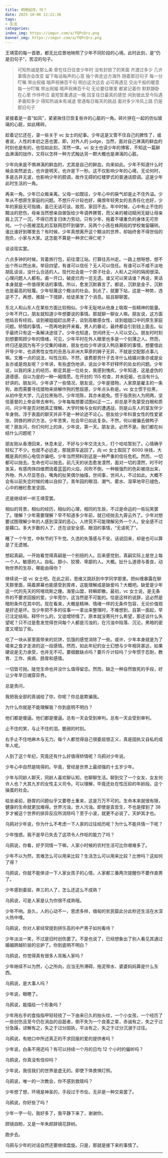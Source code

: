 ```yaml
---
title: 明明如月，吗？
date: 2025-10-06 12:21:36
tags:
- 生活
categories:
index_img: https://imgur.com/a/fQPcQrz.png
banner_img: https://imgur.com/a/fQPcQrz.png
---
```


王靖雯的每一首歌，都无比应景地映照了少年不同阶段的心境。此时此刻，是“仍是旧句子”，苦涩的句子。

> 可知热诚是那么美
> 曾在往日往昔少年时
> 没有封锁了的笑面
> 齐渡过多少
> 几许事情亦会改变
> 留下每话每声的心意
> 独个奔走远方海外
> 随着那旧句子
> 每一分叮嘱
> 带出祝福
> 暗声祝祷百千句
> 明白这次远去
> 必可再遇见
> 交出千般的暖意
> 每一分叮嘱
> 带出祝福
> 暗声祝祷百千句
> 无论要往哪里
> 都紧记着你
> 默默静卧在心里
> 作伴呼应
> 虽短暂重遇这一晚
> 回复往日最真的感觉
> 间到彼此至今际遇
> 矛盾知多少
> 得知热诚未有减退
> 曾遇每日每天的挑战
> 面对多少冷风上路
> 仍是那旧句子

紧接着是一首“如风”，紧紧揪住已恢复些许的心脏的一角。碎片拼在一起的仿似玻璃的心脏，如此稀碎。

趁着记忆还在，录一些关于 vc 女士的纪事。少年这是又管不住自己的脾性了，或者说，人性的本初之恶也罢，即，对外人的 judge，当然，面对自己淋漓的鲜血的时刻也是有的，也恰如此刻，浑然一体。vc 女士也读少年的博客，不知这一篇鲜血淋漓的拙作，又将以怎样一种方式触达另一颗大概也是淋漓的心脏。

少年向来是不惧淋漓的鲜血的，尤其是自己的鲜血，向来如此。少年不知道什么时候会突然逝去，也许是明天，也许是下一秒。这不仅影响少年的心境，无论何时，多是古井无波，也影响少年的腔调，故作无碍的红楼梦式的普通话腔调。这是少年此时生活的一角。

再来一角。少年已众叛亲离。父母一如既往，少年心中的戾气却是止不住外溢。少年从不想原生家庭的问题。不想斤斤计较也好，痛恨年轻男女的去责任化也好，少年的家庭无可指摘，虽已无话可谈。故而，家回不去。年中时候，心中有止不住的黯淡的悲伤，母亲当然想亲自做饭给少年调养脾胃，而父亲的被动赋闲无疑让母亲肩上沉了一沉，不得已而复归体力劳动，只有少年，拖着不堪重负的身体无可奈何。一个小孩被混乱的互联网恐吓到辍学，另两个小孩在蛛网般的学校匍匐辗转。谁比谁好到哪里去？有时候，少年真想离开这个黯淡的世界，却始终舍不得世俗的抱负，小家与大家。这怎能不算是一种求仁得仁呢？

谈谈现实罢。

六点多钟的时候，背着旅行包，前往潜江站。打算往苏州走。一路上想呀想，想不出个所以然出来。举目四望，有谁可以信任？无人可以信任。有谁可以不咸不淡地胡乱谈谈，没什么合适的人。现代社会是一个原子社会，人和人之间的隔阂很深。心理问题人人都有。甫一开口，破皮烂肉一览无遗。谁又可以笑话谁？再说，笑话本身就是一件值得笑话的事情。所以，愈发沉默寡言了。都说，沉默是金子，沉默也是最高的轻蔑。少年轻蔑这个黯淡的社会。到点了，就要下站，这是一种势，违逆不了。再想，推敲一下措辞，给徒弟发了个消息。姑且聊聊罢。

东北人和山东人在某些方面比较相似。少年无耻地从他身上吸取一些精神的能量。少年不开口，朋友就知道少年想要说的事情。那就聊一聊女人嘛。朋友说，这方面他姑且有经验。谈到被姐姐赶出房子，谈到高敏感女性，谈到姐姐口中的原生家庭问题。矫情的事情，一而再地剥开来看。男人的暴论，最终都会引到钱上面去。似乎最终只有这一条解决途径了。少年也知道，世间终无一人可以交心。朋友时时刻刻想要照顾少年的情绪，可见，少年平时在外人眼里也多是一个刻薄之人。然而，终归还是因为有不少交集的缘故，朋友也给少年讲误入鸭店兼职的事情，想要借此开导少年，也讲男性女性的丑恶与非洲大草原的狮子无异，不就是交配那点事儿嘛。文雅一点的说法，叫性压抑。不然，谁费那劳什子去寻什么结婚对象亦或是女友亦或是炮友呢？少年讲，有些虚伪地讲，说出少年不好释怀的处女的问题。少年说，以我的床上的经历，断定其是一位处女，我感到愧疚。少年知道，这是虚伪的道德感、自以为是的一种一厢情愿。在开封的 155 检查，并未妊娠，也没有什么好讲的。朋友问，少年讲了一些情况，朋友说，少年是猎物，人家原是雇主的一条狗，故而需要寻找猎物来排解作狗的憋屈感，少年点头称是。vc 女士惯于拉黑，从初中至大学，几近拉黑殆尽。少年坦陈，其亦未能免。惯于指责别人为罔两，坚信基督的上帝会带去审判。少年每每想要试图纠正一二，却总是不免蒙受白眼和质问，问少年是否对她真正理解。大学时候与女权的遭遇战，则是山东人的室友伴少年身侧。浮于表面的聊天并非不是一种论迹不论心。朋友给少年科普女性的性爱紧张、阴唇的辨识方法，少年苦笑，社会早已如此复杂。不然，何以被骗去做鸭子呢？朋友问，你们何时上的床，少年说，第一天。朋友说，必然不是。我们都在纠结什么问题呢？

朋友刚从香港回来，休息未足，不好与少年交流太久，打个哈哈暂别了。心情确乎轻松了不少。也就不必远走，那就原车返回了。向 vc 女士取回了 6000 块钱，大概是真的担心电信诈骗吧。少年当然预料到这是一种严重的信任危机。然而，一切都可以抛去。生命也可以抛去。前几天的状态愈发漠然，面对一切的漠然，时不时发呆，有感肉体四维燃烧着蓝蓝的火焰，风吹不倒，一种极强烈的色彩被烧出来，外物、外人尽显苍白，嘴角的扯笑偶尔抽搐，世间事，世间人，不过如此。大概不会有以前失恋时候的难以自抑了。青年园的眼泪、潮气、雾水、湿草地早已褪色，心中的栅栏愈发坚固。

还是继续听一听王靖雯罢。

相似的背景，相似的经历，相似的心理，相同的生辰，不过是命运的一些玩笑罢了。理解？少年需要理解？早不知道多少年前，就已经抛去九霄云外了。少年对想要试图理解少年的人感到深深的恶心。人终究不可能理解另外一个人。安全感不过是藉口。多大岁数的人了，还在谈安全感、眼泪的事情，“无语死了”。

睡了一个午觉，中秋节的下午觉。久违的失落感与不安。话说回来，却是也可以算是了无遗憾。

想起真嗣。一开始看觉得真嗣是一个别扭的人。后来感觉到，真嗣实际上是世上每一个人。敏感的人。自私、胆小、狡猾、卑鄙的人。大概。扯什么道德与善良，动物世界的生存，哪能由得你？

继续说一说 vc 女士吧。在此之前，思维又跳跃到中学同学那里。把纠缠暴露在聊天群里面，隔着屏幕也能感受到胃疼，这能理解成是缺爱吗？大概吧。缺爱是少年这一代的先天的阿喀琉斯之踵。海誓山盟，转瞬即散。最初，vc 女士说，是无条件的不要求回报的爱。少年莞尔，这当然是不可能的。恰是这样的说辞，这必然是暗附条件在其中的。现在看来，大概是精神、情绪一样的无条件包容，无论价值观是好还是坏。当少年把不多的往事一一拿出来整理时，不难想到，自第一面起，早已注定结局。释怀什么的，又徒增矫情了。原本就没寄托什么希望，那还谈什么失望呢？只不过是愈发觉得世间每个人都是污浊的，在污浊中陷落、沉沦。黑暗的密度又增加了些。

吃了一块从家里面带来的炕饼，饥饿的感觉消除了一些。或许，少年本身就是为了嗟来之食才走进的这一段感情。然而，如此年纪的女士幻想与少年相背甚远，如果硬说是无力承受，也并无不可。要细数缺点吗？要斤斤计较吗？少年惯于忍耐，教育、工作、疾病、肠胃和感情。

一切皆可抛。陡觉生命也并没什么值得留恋。然而，缺乏一种自然致死的手段，好让少年早日魂穿异界。

总是责问，

我把我全部的真诚给了你，你呢？你总是欺骗我。

为什么你就是不能理解我？你到底明不明白？

他们都是傻逼。他们都是傻逼。总有一天会受到审判。总有一天会受到审判。

止不住的笑，与止不住的泪。脆弱的时刻。

右手止不住地麻木与无力。每个人都觉得自己很委屈很正义，真是固执又自私的成年人呢。

人到了这个年纪，究竟还有什么好值得矫情呢？乌鸦对少年说。

少年心中自然是晓得的。毕竟，曾经是世界上最顽强的十五岁少年。

少年与同龄人聊天，同龄人喜欢聊认知，也聊聊生活。聊到交了一个女友，女友何许人也？大其九岁的女性主义司令。可以理解，毕竟还处在性压抑的年龄段。这个操蛋的社会。

枯坐桌前，肠胃的问题似乎又要卷土重来，这是万万不可的。生命本来就很有限，健康的生命就更加难得。世界污浊，世人污浊。即使是袁哲生，不也是撑到了 38 岁才被这个世界的排异反应所消除吗？至于小波，就更不必说了，天妒其才也。

乌鸦对少年说，你为什么不考虑一下人家的过往经历呢？为什么不能共情一下呢？

少年惶惑。我不是早已失去了这项令人作呕的能力了吗？

乌鸦说，你看，好歹同情一下嘛，人家小时候的农村生活可比你艰难多了。

少年不以为然，苦难怎么可以用来比较？生活怎么可以用来比较？比惨吗？这如何了得？

乌鸦说，你就不能体谅一下人家女孩子的心情，人家都三番两次提醒你不要作直男了。

少年感到委屈，奔三的人了，怎么还这么不成熟？

乌鸦说，可是人家是认为你很不成熟哦。

少年不响。良久，人的心动不一，思虑多样，缅甸的贫民窟此分此秒还生活在水深火热中哩。

乌鸦说，你对人家经常提到拼乐高的中产男子如何看待？

少年淡淡一笑，不过是旧时创伤罢了。不是也说了，已经想象出了别人看见其通过婚姻跨越阶层的忌妒了。你到底明不明白？

乌鸦说，你觉得真有很多人背叛人家吗？

少年继续不以为然，心之所向，应当无所滞碍，拖泥带水、婆婆妈妈算是什么东西。

乌鸦说，是大事人吗？

少年说，眼瞎了。

乌鸦说，能描绘一个形象吗？

少年用右手的食指指甲轻轻挠了一下由来已久的抬头纹，一个小女孩，一个经历了一些创伤且至今仍在淌血的自舐者，倒不失为一个良善之辈，赤诚有之，失之于过分急躁，谅解有之，失之于过分固执，平淡有之，失之于过分沉溺于过往。

乌鸦说，有她口中所述真正的不求回报的爱的提供者吗？

少年说，白条不用还吗？有可以持续一个月的日均 12 个小时的偏听吗？

乌鸦说，你真没有信仰吗？

少年说，我信我们的世界是虚无的。即使下体畏惧灯照。

乌鸦说，唯一的一次教会，你不感到救赎吗？

少年想了想，环境是神圣的，手段过于市侩。无非是一种交易罢了。

乌鸦说，你好些了吗？

少年一字一句，我好多了，我平静下来了，谢谢你。

顾镜自盼，又是一年朱颜辞镜花辞树。

跑步去。

乌鸦与少年的对话自然还要继续盘旋。只是，那就是接下来的事情了。

------
